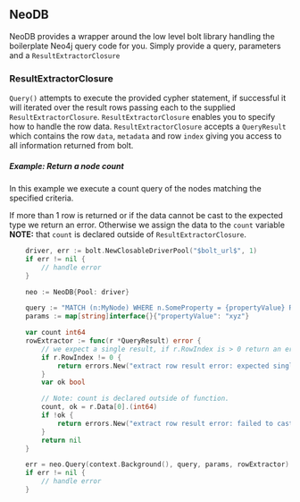 ## NeoDB

NeoDB provides a wrapper around the low level bolt library handling the boilerplate Neo4j query code for you.
Simply provide a query, parameters and a `ResultExtractorClosure`

### ResultExtractorClosure
`Query()` attempts to execute the provided cypher statement, if successful it will iterated over the result rows passing
 each to the supplied  `ResultExtractorClosure`. `ResultExtractorClosure` enables you to specify how to handle the row 
 data. `ResultExtractorClosure` accepts a `QueryResult` which contains the row `data`, `metadata` and row `index` giving 
 you access to all information returned from bolt.

##### Example: _Return a node count_ 
In this example we execute a count query of the nodes matching the specified criteria.

If more than 1 row is returned or if the data cannot be cast to the expected type we return an error. Otherwise we assign
the data to the `count` variable  **NOTE:** that `count` is declared outside of `ResultExtractorClosure`.

```go
	driver, err := bolt.NewClosableDriverPool("$bolt_url$", 1)
	if err != nil {
		// handle error
	}

	neo := NeoDB{Pool: driver}

	query := "MATCH (n:MyNode) WHERE n.SomeProperty = {propertyValue} RETURN count(*)"
	params := map[string]interface{}{"propertyValue": "xyz"}

	var count int64
	rowExtractor := func(r *QueryResult) error {
		// we expect a single result, if r.RowIndex is > 0 return an error
		if r.RowIndex != 0 {
			return errors.New("extract row result error: expected single result but was not")
		}
		var ok bool

		// Note: count is declared outside of function.
		count, ok = r.Data[0].(int64)
		if !ok {
			return errors.New("extract row result error: failed to cast result to int64")
		}
		return nil
	}

	err = neo.Query(context.Background(), query, params, rowExtractor)
	if err != nil {
		// handle error
	}
```